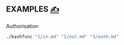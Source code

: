 
## EXAMPLES [<span style='font-size:20px;'>&#x270D;</span>](https://github.com/bashfunc/examples/edit/main/DOCS/EXAMPLES.md)

Authorisation
```bash
./bashfunc "1/in.md" "1/out.md" "1/auth.md"
```



